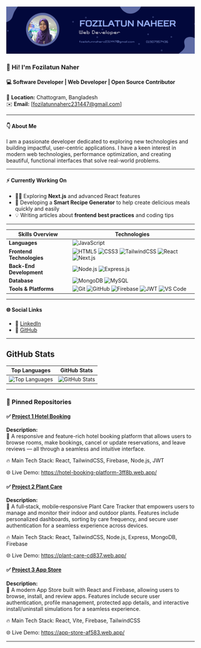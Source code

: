 <!-- Banner Image -->
![banner](https://github.com/FozilatunNaherC231447/FozilatunNaherC231447/blob/main/Banner.png)


### 👋 Hi! I'm **Fozilatun Naher**
#### 💻 Software Developer | Web Developer | Open Source Contributor
📍 **Location:** Chattogram, Bangladesh  
✉️ **Email:** [fozilatunnaherc231447@gmail.com]

---

#### 👇 About Me
I am a passionate developer dedicated to exploring new technologies and building impactful, user-centric applications. I have a keen interest in modern web technologies, performance optimization, and creating beautiful, functional interfaces that solve real-world problems.

---

#### ⚡️ Currently Working On
- 👨‍💻 Exploring **Next.js** and advanced React features
- 🚀 Developing a **Smart Recipe Generator** to help create delicious meals quickly and easily
- 💡 Writing articles about **frontend best practices** and coding tips

---

|       Skills Overview        | Technologies                                                                                                                                                                                                                          |
|-----------------------|---------------------------------------------------------------------------------------------------------------------------------------------------------------------------------------------------------------------------------------|
| **Languages**         | ![JavaScript](https://img.shields.io/badge/-JavaScript-333333?style=flat&logo=javascript)                                                      |
| **Frontend Technologies** | ![HTML5](https://img.shields.io/badge/-HTML5-333333?style=flat&logo=html5) ![CSS3](https://img.shields.io/badge/-CSS3-333333?style=flat&logo=css3) ![TailwindCSS](https://img.shields.io/badge/TailwindCSS-333333?style=flat&logo=tailwindcss) ![React](https://img.shields.io/badge/-React-333333?style=flat&logo=react) ![Next.js](https://img.shields.io/badge/-Next.js-333333?style=flat&logo=next.js) |
| **Back-End Development** | ![Node.js](https://img.shields.io/badge/-Node.js-333333?style=flat&logo=node.js) ![Express.js](https://img.shields.io/badge/-Express.js-333333?style=flat&logo=express)                                                   |
| **Database**          | ![MongoDB](https://img.shields.io/badge/-MongoDB-333333?style=flat&logo=mongodb) ![MySQL](https://img.shields.io/badge/-MySQL-333333?style=flat&logo=mysql)                                                          |
| **Tools & Platforms** | ![Git](https://img.shields.io/badge/-Git-333333?style=flat&logo=git) ![GitHub](https://img.shields.io/badge/-GitHub-333333?style=flat&logo=github) ![Firebase](https://img.shields.io/badge/-Firebase-333333?style=flat&logo=firebase) ![JWT](https://img.shields.io/badge/-JWT-333333?style=flat&logo=json-web-tokens)  ![VS Code](https://img.shields.io/badge/-VS%20Code-333333?style=flat&logo=visual-studio-code) |

---

#### 🌐 Social Links
- 💼 [LinkedIn](https://www.linkedin.com/in/fozilatun-naher-320883284/)  
- 🐙 [GitHub](https://github.com/FozilatunNaherC231447)

---

## GitHub Stats

| Top Languages | GitHub Stats |
|:---:|:---:|
| ![Top Languages](https://github-readme-stats.vercel.app/api/top-langs/?username=FozilatunNaherC231447&theme=transparent&hide_border=true&include_all_commits=true&count_private=true&layout=compact) | ![GitHub Stats](https://github-readme-stats.vercel.app/api?username=FozilatunNaherC231447&theme=transparent&hide_border=true&include_all_commits=true&count_private=false) |


---

### 📌 Pinned Repositories

#### ✅ [Project 1 Hotel Booking](https://github.com/FozilatunNaherC231447/Hotel-Booking-Client-Side)

**Description:**  
🌟 A responsive and feature-rich hotel booking platform that allows users to browse rooms, make bookings, cancel or update reservations, and leave reviews — all through a seamless and intuitive interface.

🔥 Main Tech Stack: React, TailwindCSS, Firebase, Node.js, JWT

🌐 Live Demo: https://hotel-booking-platform-3ff8b.web.app/

#### ✅ [Project 2 Plant Care](https://github.com/FozilatunNaherC231447/Plant-Care-Client-Side)

**Description:**  
🌟 A full‑stack, mobile‑responsive Plant Care Tracker that empowers users to manage and monitor their indoor and outdoor plants. Features include personalized dashboards, sorting by care frequency, and secure user authentication for a seamless experience across devices.

🔥 Main Tech Stack: React, TailwindCSS, Node.js, Express, MongoDB, Firebase

🌐 Live Demo: https://plant-care-cd837.web.app/

#### ✅ [Project 3 App Store](https://github.com/FozilatunNaherC231447/App-Store)

**Description:**  
🌟 A modern App Store built with React and Firebase, allowing users to browse, install, and review apps. Features include secure user authentication, profile management, protected app details, and interactive install/uninstall simulations for a seamless experience.

🔥 Main Tech Stack: React, Vite, Firebase, TailwindCSS

🌐 Live Demo: https://app-store-af583.web.app/

---


